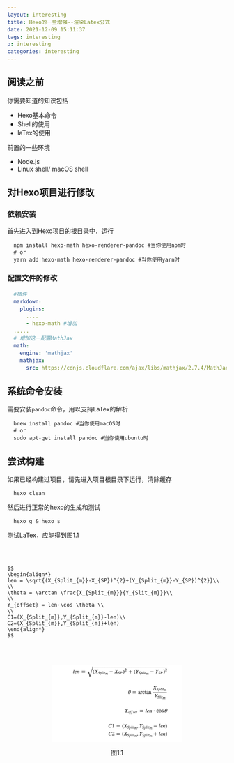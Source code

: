 ```yaml
---
layout: interesting
title: Hexo的一些增强--渲染Latex公式
date: 2021-12-09 15:11:37
tags: interesting
p: interesting
categories: interesting
---
```


<!-- toc -->

## 阅读之前

你需要知道的知识包括

+ Hexo基本命令
+ Shell的使用
+ laTex的使用

前置的一些环境

+ Node.js
+ Linux shell/ macOS shell

## 对Hexo项目进行修改
### 依赖安装
首先进入到Hexo项目的根目录中，运行
``` shell
  npm install hexo-math hexo-renderer-pandoc #当你使用npm时
  # or
  yarn add hexo-math hexo-renderer-pandoc #当你使用yarn时
```

### 配置文件的修改
``` yml
  #插件
  markdown:
    plugins:
      ....
      - hexo-math #增加
  .....
  # 增加这一配置MathJax
  math:
    engine: 'mathjax'
    mathjax:
      src: https://cdnjs.cloudflare.com/ajax/libs/mathjax/2.7.4/MathJax.js?config=TeX-MML-AM_CHTML
```

## 系统命令安装
需要安装`pandoc`命令，用以支持LaTex的解析
``` shell
  brew install pandoc #当你使用macOS时
  # or
  sudo apt-get install pandoc #当你使用ubuntu时
```

## 尝试构建
如果已经构建过项目，请先进入项目根目录下运行，清除缓存
``` shell
  hexo clean
```

然后进行正常的hexo的生成和测试
``` shell
  hexo g & hexo s
```

测试LaTex，应能得到图1.1
<code>
  <pre>
$$
\begin{align*}
len = \sqrt{(X_{Split_{m}}-X_{SP})^{2}+(Y_{Split_{m}}-Y_{SP})^{2}}\\
\\
\theta = \arctan \frac{X_{Split_{m}}}{Y_{Slit_{m}}}\\
\\
Y_{offset} = len·\cos \theta \\
\\
C1=(X_{Split_{m}},Y_{Split_{m}}-len)\\
C2=(X_{Split_{m}},Y_{Split_{m}}+len)
\end{align*}
$$
  </pre>
</code>
<div style="display:flex;justify-contnet:center;align-items:center;flex-direction: column;">
<img width="300px" src="/images/equations.png">
<p> 图1.1</p>
</div>